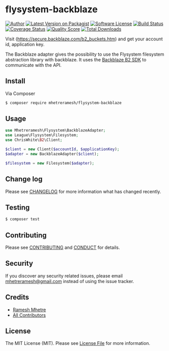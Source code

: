 # flysystem-backblaze

[![Author](http://img.shields.io/badge/author-@mhetreramesh-blue.svg?style=flat-square)](https://twitter.com/mhetreramesh)
[![Latest Version on Packagist](https://img.shields.io/packagist/v/mhetreramesh/flysystem-backblaze.svg?style=flat-square)](https://packagist.org/packages/mhetreramesh/flysystem-backblaze)
[![Software License][ico-license]](LICENSE.md)
[![Build Status](https://img.shields.io/travis/gliterd/flysystem-backblaze/master.svg?style=flat-square)](https://travis-ci.org/gliterd/flysystem-backblaze)
[![Coverage Status][ico-scrutinizer]][link-scrutinizer]
[![Quality Score][ico-code-quality]][link-code-quality]
[![Total Downloads](https://img.shields.io/packagist/dt/mhetreramesh/flysystem-backblaze.svg?style=flat-square)](https://packagist.org/packages/mhetreramesh/flysystem-backblaze)

Visit (https://secure.backblaze.com/b2_buckets.htm) and get your account id, application key.

The Backblaze adapter gives the possibility to use the Flysystem filesystem abstraction library with backblaze. It uses the [Backblaze B2 SDK](https://github.com/cwhite92/b2-sdk-php) to communicate with the API.

## Install

Via Composer

``` bash
$ composer require mhetreramesh/flysystem-backblaze
```

## Usage

``` php
use Mhetreramesh\Flysystem\BackblazeAdapter;
use League\Flysystem\Filesystem;
use ChrisWhite\B2\Client;

$client = new Client($accountId, $applicationKey);
$adapter = new BackblazeAdapter($client);

$filesystem = new Filesystem($adapter);
```

## Change log

Please see [CHANGELOG](CHANGELOG.md) for more information what has changed recently.

## Testing

``` bash
$ composer test
```

## Contributing

Please see [CONTRIBUTING](CONTRIBUTING.md) and [CONDUCT](CONDUCT.md) for details.

## Security

If you discover any security related issues, please email mhetreramesh@gmail.com instead of using the issue tracker.

## Credits

- [Ramesh Mhetre][link-author]
- [All Contributors][link-contributors]

## License

The MIT License (MIT). Please see [License File](LICENSE.md) for more information.

[ico-version]: https://img.shields.io/packagist/v/mhetreramesh/flysystem-backblaze.svg?style=flat-square
[ico-license]: https://img.shields.io/badge/license-MIT-brightgreen.svg?style=flat-square
[ico-travis]: https://img.shields.io/travis/gliterd/flysystem-backblaze/master.svg?style=flat-square
[ico-scrutinizer]: https://img.shields.io/scrutinizer/coverage/g/gliterd/flysystem-backblaze.svg?style=flat-square
[ico-code-quality]: https://img.shields.io/scrutinizer/g/gliterd/flysystem-backblaze.svg?style=flat-square
[ico-downloads]: https://img.shields.io/packagist/dt/mhetreramesh/flysystem-backblaze.svg?style=flat-square

[link-packagist]: https://packagist.org/packages/mhetreramesh/flysystem-backblaze
[link-travis]: https://travis-ci.org/gliterd/flysystem-backblaze
[link-scrutinizer]: https://scrutinizer-ci.com/g/gliterd/flysystem-backblaze/code-structure
[link-code-quality]: https://scrutinizer-ci.com/g/gliterd/flysystem-backblaze
[link-downloads]: https://packagist.org/packages/mhetreramesh/flysystem-backblaze
[link-author]: https://github.com/mhetreramesh
[link-contributors]: ../../contributors

